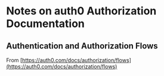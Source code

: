 # Notes on auth0 Authorization Documentation

## Authentication and Authorization Flows

From [https://auth0.com/docs/authorization/flows](https://auth0.com/docs/authorization/flows)


